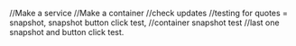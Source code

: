 //Make a service
//Make a container
//check updates
//testing for quotes = snapshot, snapshot button click test, 
//container snapshot test
//last one snapshot and button click test.
